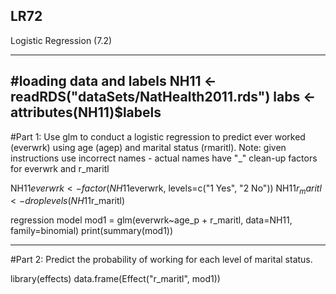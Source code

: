 ## LR72
Logistic Regression (7.2)

---
#loading data and labels
NH11 <- readRDS("dataSets/NatHealth2011.rds")
labs <- attributes(NH11)$labels
---

#Part 1: Use glm to conduct a logistic regression to predict ever worked (everwrk) using age (agep) and marital status (rmaritl).
Note: given instructions use incorrect names - actual names have "_"
clean-up factors for everwrk and r_maritl

NH11$everwrk <- factor(NH11$everwrk, levels=c("1 Yes", "2 No"))
NH11$r_maritl <- droplevels(NH11$r_maritl)

regression model
mod1 = glm(everwrk~age_p + r_maritl, data=NH11, family=binomial)
print(summary(mod1))

---
#Part 2: Predict the probability of working for each level of marital status.

library(effects)
data.frame(Effect("r_maritl", mod1))
